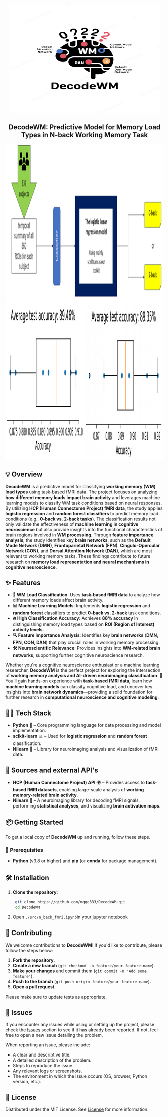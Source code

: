 <div align="center">
<a href="https://github.com/mqqq333/DecodeWM" target="blank">
<img src="./img/trans_480x480.png" width="480" height = "345" alt="Logo" />
</a>

<h2> DecodeWM: Predictive Model for Memory Load Types in N-back Working Memory Task </h2>




<img src ="./img/workflow.png" width="100%" height = "500px">
<img src ="./img/lr-acc.png" width="50%" height = "500px"><img src ="./img/rf-acc.png" width="50%" height = "500px">


</div>

## 💡 Overview

**DecodeWM** is a predictive model for classifying **working memory (WM) load types** using task-based fMRI data. The project focuses on analyzing **how different memory loads impact brain activity** and leverages machine learning models to classify WM task conditions based on neural responses.
By utilizing **HCP (Human Connectome Project) fMRI data**, the study applies **logistic regression** and **random forest classifiers** to predict memory load conditions (e.g., **0-back vs. 2-back tasks**). The classification results not only validate the effectiveness of **machine learning in cognitive neuroscience** but also provide insights into the functional characteristics of brain regions involved in **WM processing**.
Through **feature importance analysis**, the study identifies key **brain networks**, such as the **Default Mode Network (DMN)**, **Frontoparietal Network (FPN)**, **Cingulo-Opercular Network (CON)**, and **Dorsal Attention Network (DAN)**, which are most relevant to working memory tasks. These findings contribute to future research on **memory load representation and neural mechanisms in cognitive neuroscience**.
## ✨ Features

- **🧠 WM Load Classification**: Uses **task-based fMRI data** to analyze how different memory loads affect brain activity.
- **📊 Machine Learning Models**: Implements **logistic regression** and **random forest** classifiers to predict **0-back vs. 2-back** task conditions.
- **🔥 High Classification Accuracy**: Achieves **88% accuracy** in distinguishing memory load types based on **ROI (Region of Interest) activity levels**.
- **🔍 Feature Importance Analysis**: Identifies key **brain networks** (**DMN, FPN, CON, DAN**) that play crucial roles in working memory processing.
- **🛠️ Neuroscientific Relevance**: Provides insights into **WM-related brain networks**, supporting further cognitive neuroscience research.

Whether you're a cognitive neuroscience enthusiast or a machine learning researcher, **DecodeWM** is the perfect project for exploring the intersection of **working memory analysis and AI-driven neuroimaging classification**. 🌟 You’ll gain hands-on experience with **task-based fMRI data**, learn how **machine learning models** can classify cognitive load, and uncover key insights into **brain network dynamics**—providing a solid foundation for further research in **computational neuroscience and cognitive modeling**.
## 👩‍💻 Tech Stack

- **Python** 🐍 – Core programming language for data processing and model implementation.
- **scikit-learn** 📊 – Used for **logistic regression** and **random forest** classification.
- **Nilearn** 🧠 – Library for neuroimaging analysis and visualization of fMRI data.
## 📖 Sources and external API's
- **HCP (Human Connectome Project) API** 🌍 – Provides access to **task-based fMRI datasets**, enabling large-scale analysis of **working memory-related brain activity**.
- **Nilearn** 🧩 – A neuroimaging library for decoding fMRI signals, performing **statistical analyses**, and visualizing **brain activation maps**.
## 📦 Getting Started

To get a local copy of **DecodeWM** up and running, follow these steps.

### 🚀 Prerequisites

- **Python** (v3.8 or higher) and **pip** (or **conda** for package management).
## 🛠️ Installation

1. **Clone the repository:**
   ```bash
	git clone https://github.com/mqqq333/DecodeWM.git
	cd DecodeWM
   ```
2. Open `./src/n_back_fmri.ipynb`in your jupyter notebook

## 🤝 Contributing

We welcome contributions to **DecodeWM**! If you'd like to contribute, please follow the steps below:
1. **Fork the repository.**
2. **Create a new branch** (`git checkout -b feature/your-feature-name`).
3. **Make your changes** and commit them (`git commit -m 'Add some feature'`).
4. **Push to the branch** (`git push origin feature/your-feature-name`).
5. **Open a pull request**.

Please make sure to update tests as appropriate.

## 🐛 Issues

If you encounter any issues while using or setting up the project, please check the [Issues]() section to see if it has already been reported. If not, feel free to open a new issue detailing the problem.

When reporting an issue, please include:

- A clear and descriptive title.
- A detailed description of the problem.
- Steps to reproduce the issue.
- Any relevant logs or screenshots.
- The environment in which the issue occurs (OS, browser, Python version, etc.).

## 📜 License

Distributed under the MIT License. See [License](/LICENSE) for more information.


